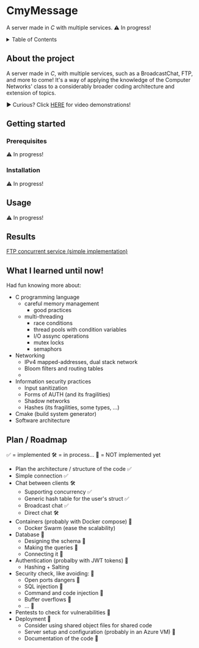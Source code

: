# CmyMessage
A server made in _C_ with multiple services.
⚠️ In progress!


<!-- TABLE OF CONTENTS -->
<details>
  <summary>Table of Contents</summary>
  <ol>
    <li>
      <a href="#about-the-project">About The Project</a>
    </li>
    <li>
      <a href="#getting-started">Getting Started</a>
      <ul>
        <li><a href="#prerequisites">Prerequisites</a></li>
        <li><a href="#installation">Installation</a></li>
      </ul>
    </li>
    <li><a href="#usage">Usage</a></li>
    <li><a href="#results">Results</a></li>
    <li><a href="#what-i-learned">What I learned until now!</a></li>
    <li><a href="#plan-/-roadmap">Plan / Roadmap</a></li>
  </ol>
</details>

<!-- ABOUT THE PROJECT -->
## About the project
A server made in _C_, with multiple services, such as a BroadcastChat, FTP, and more to come! It's a way of applying the knowledge of the Computer Networks' class to a considerably broader coding architecture and extension of topics.

▶️ Curious? Click <a href="#results">HERE</a> for video demonstrations!

<!-- HOW TO START IT -->
## Getting started
### Prerequisites
⚠️ In progress!

### Installation 
⚠️ In progress!

## Usage
⚠️ In progress!

## Results
<a href="https://youtu.be/v7n3sTKgzqM">FTP concurrent service (simple implementation)</a>

## What I learned until now!
Had fun knowing more about:
* C programming language
  * careful memory management
    * good practices
  * multi-threading
    * race conditions
    * thread pools with condition variables
    * I/O assync operations
    * mutex locks
    * semaphors
* Networking
  * IPv4 mapped-addresses, dual stack network
  * Bloom filters and routing tables
  * 
* Information security practices
  * Input sanitization
  * Forms of AUTH (and its fragilities)
  * Shadow networks
  * Hashes (its fragilities, some types, ...)
* Cmake (build system generator)
* Software architecture 

## Plan / Roadmap 
✅ = implemented
🛠️ = in process...
🔁 = NOT implemented yet

- Plan the architecture / structure of the code ✅
- Simple connection ✅
- Chat between clients 🛠️ 
  - Supporting concurrency ✅
  - Generic hash table for the user's struct ✅
  - Broadcast chat ✅
  - Direct chat 🛠️
- Containers (probably with Docker compose) 🔁
  - Docker Swarm (ease the scalability)
- Database 🔁
    - Designing the schema 🔁
    - Making the queries 🔁
    - Connecting it 🔁
- Authentication (probalby with JWT tokens) 🔁
  - Hashing + Salting
- Security check, like avoiding: 🔁
  - Open ports dangers 🔁
  - SQL injection 🔁
  - Command and code injection 🔁
  - Buffer overflows 🔁
  - ... 🔁
- Pentests to check for vulnerabilities 🔁
- Deployment 🔁
    - Consider using shared object files for shared code
    - Server setup and configuration (probably in an Azure VM) 🔁
    - Documentation of the code 🔁

